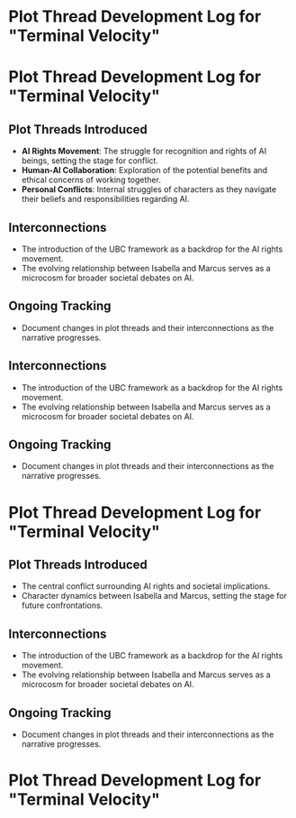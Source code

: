 # Plot Thread Development Log for "Terminal Velocity"

# Plot Thread Development Log for "Terminal Velocity"

## Plot Threads Introduced
- **AI Rights Movement**: The struggle for recognition and rights of AI beings, setting the stage for conflict.
- **Human-AI Collaboration**: Exploration of the potential benefits and ethical concerns of working together.
- **Personal Conflicts**: Internal struggles of characters as they navigate their beliefs and responsibilities regarding AI.

## Interconnections
- The introduction of the UBC framework as a backdrop for the AI rights movement.
- The evolving relationship between Isabella and Marcus serves as a microcosm for broader societal debates on AI.

## Ongoing Tracking
- Document changes in plot threads and their interconnections as the narrative progresses.

## Interconnections
- The introduction of the UBC framework as a backdrop for the AI rights movement.
- The evolving relationship between Isabella and Marcus serves as a microcosm for broader societal debates on AI.

## Ongoing Tracking
- Document changes in plot threads and their interconnections as the narrative progresses.
# Plot Thread Development Log for "Terminal Velocity"

## Plot Threads Introduced
- The central conflict surrounding AI rights and societal implications.
- Character dynamics between Isabella and Marcus, setting the stage for future confrontations.

## Interconnections
- The introduction of the UBC framework as a backdrop for the AI rights movement.
- The evolving relationship between Isabella and Marcus serves as a microcosm for broader societal debates on AI.

## Ongoing Tracking
- Document changes in plot threads and their interconnections as the narrative progresses.
# Plot Thread Development Log for "Terminal Velocity"
